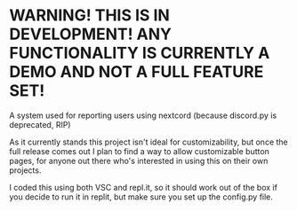 # WARNING! THIS IS IN DEVELOPMENT! ANY FUNCTIONALITY IS CURRENTLY A DEMO AND NOT A FULL FEATURE SET!

A system used for reporting users using nextcord (because discord.py is deprecated, RIP)

As it currently stands this project isn't ideal for customizability, but once the full release comes out I plan to find a way to allow customizable button pages, for anyone out there who's interested in using this on their own projects.

I coded this using both VSC and repl.it, so it should work out of the box if you decide to run it in replit, but make sure you set up the config.py file.
